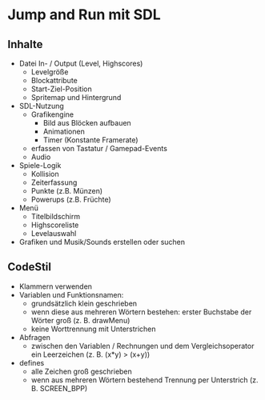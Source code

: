 # Jump and Run mit SDL

## Inhalte
* Datei In- / Output (Level, Highscores)
    * Levelgröße
	* Blockattribute
	* Start-Ziel-Position
	* Spritemap und Hintergrund
* SDL-Nutzung
	* Grafikengine 
		* Bild aus Blöcken aufbauen
		* Animationen
		* Timer (Konstante Framerate)
	* erfassen von Tastatur / Gamepad-Events
	* Audio
* Spiele-Logik
	* Kollision
	* Zeiterfassung
	* Punkte (z.B. Münzen)
	* Powerups (z.B. Früchte)
* Menü
	* Titelbildschirm
	* Highscoreliste
	* Levelauswahl
* Grafiken und Musik/Sounds erstellen oder suchen

## CodeStil

* Klammern verwenden
* Variablen und Funktionsnamen:
	* grundsätzlich klein geschrieben
	* wenn diese aus mehreren Wörtern bestehen: erster Buchstabe der Wörter groß (z. B. drawMenu)
	* keine Worttrennung mit Unterstrichen
* Abfragen
	* zwischen den Variablen / Rechnungen und dem Vergleichsoperator ein Leerzeichen (z. B. (x*y) > (x+y))
* defines
	* alle Zeichen groß geschrieben
	* wenn aus mehreren Wörtern bestehend Trennung per Unterstrich (z. B. SCREEN_BPP)
